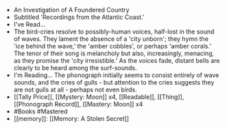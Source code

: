 - An Investigation of A Foundered Country
- Subtitled 'Recordings from the Atlantic Coast.'
- I've Read...
- The bird-cries resolve to possibly-human voices, half-lost in the sound of waves. They lament the absence of a 'city unborn'; they hymn the 'ice behind the wave,' the 'amber cobbles', or perhaps 'amber corals.' The tenor of their song is melancholy but also, increasingly, menacing, as they promise the 'city irresistible.' As the voices fade, distant bells are clearly to be heard among the surf-sounds.
- I'm Reading...
  The phonograph initially seems to consist entirely of wave sounds, and the cries of gulls - but attention to the cries suggests they are not gulls at all - perhaps not even birds.
- [[Tally Price]], [[Mystery: Moon]] x4, [[Readable]], [[Thing]], [[Phonograph Record]], [[Mastery: Moon]] x4
- #Books #Mastered
- [[memory]]: [[Memory: A Stolen Secret]]